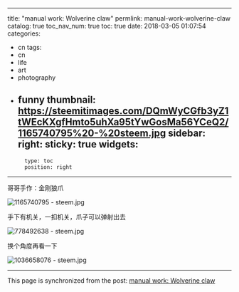 
---
title: "manual work: Wolverine claw"
permlink: manual-work-wolverine-claw
catalog: true
toc_nav_num: true
toc: true
date: 2018-03-05 01:07:54
categories:
- cn
tags:
- cn
- life
- art
- photography
- funny
thumbnail: https://steemitimages.com/DQmWyCGfb3yZ1tWEcKXgfHmto5uhXa95tYwGosMa56YCeQ2/1165740795%20-%20steem.jpg
sidebar:
    right:
        sticky: true
widgets:
    -
        type: toc
        position: right
---


哥哥手作：金刚狼爪

![1165740795 - steem.jpg](https://steemitimages.com/DQmWyCGfb3yZ1tWEcKXgfHmto5uhXa95tYwGosMa56YCeQ2/1165740795%20-%20steem.jpg)

手下有机关，一扣机关，爪子可以弹射出去

![778492638 - steem.jpg](https://steemitimages.com/DQmbtsQfwRSuoGAcFRVexLaTXrR8Yhhu3gabJJTZ68FQQwB/778492638%20-%20steem.jpg)

换个角度再看一下

![1036658076 - steem.jpg](https://steemitimages.com/DQmXWeBFAoyNANgJrg9JKgwf8zfiRFoFqtZcgiw2XNgFtPK/1036658076%20-%20steem.jpg)

- - -

This page is synchronized from the post: [manual work: Wolverine claw](https://steemit.com/@andrewma/manual-work-wolverine-claw)
